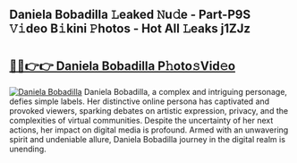## Daniela Bobadilla 𝙻eaked 𝙽u𝚍e - Part-P9S 𝚅𝚒deo B𝚒kini 𝙿hotos - Hot All 𝙻eaks j1ZJz

# <h2><a href="http://ld0ad7h.urlbe.top/?page=Daniela+Bobadilla">🔗🔗👉👉 Daniela Bobadilla P𝚑oto𝚜Vid𝚎o</a></h2>

[![Daniela Bobadilla](https://i.imgur.com/eBuTRDB.gif)](http://ld0ad7h.urlbe.top/?page=Daniela+Bobadilla)
Daniela Bobadilla, a complex and intriguing personage, defies simple labels. Her distinctive online persona has captivated and provoked viewers, sparking debates on artistic expression, privacy, and the complexities of virtual communities. Despite the uncertainty of her next actions, her impact on digital media is profound. Armed with an unwavering spirit and undeniable allure, Daniela Bobadilla journey in the digital realm is unending.
